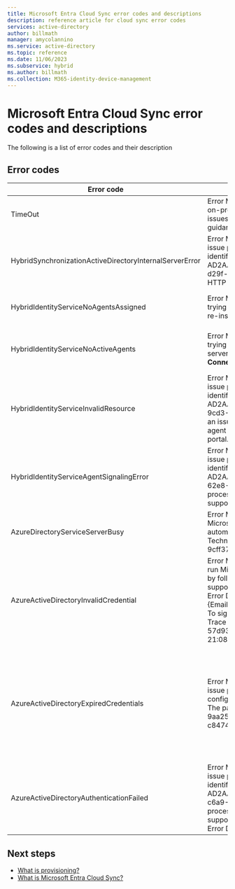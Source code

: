 ```yaml
---
title: Microsoft Entra Cloud Sync error codes and descriptions
description: reference article for cloud sync error codes
services: active-directory
author: billmath
manager: amycolannino
ms.service: active-directory
ms.topic: reference
ms.date: 11/06/2023
ms.subservice: hybrid
ms.author: billmath
ms.collection: M365-identity-device-management
---
```


# Microsoft Entra Cloud Sync error codes and descriptions
The following is a list of error codes and their description


## Error codes

|Error code|Details|Scenario|Resolution|
|-----|-----|-----|-----|
|TimeOut|Error Message: We've detected a request timeout error when contacting the on-premises agent and synchronizing your configuration. For additional issues related to your cloud sync agent, please see our troubleshooting guidance.|Request to HIS timed out. Current Timeout value is 10 minutes.|See our [troubleshooting guidance](how-to-troubleshoot.md)|
|HybridSynchronizationActiveDirectoryInternalServerError|Error Message: We were unable to process this request at this point. If this issue persists, please contact support and provide the following job identifier: AD2AADProvisioning.30b500eaf9c643b2b78804e80c1421fe.5c291d3c-d29f-4570-9d6b-f0c2fa3d5926. Additional details: Processing of the HTTP request resulted in an exception. |Couldn't process the parameters received in SCIM request to a Search request.|Please see the HTTP response returned by the 'Response' property of this exception for details.|
|HybridIdentityServiceNoAgentsAssigned|Error Message: We're unable to find an active agent for the domain you're trying to sync. Please check to see if the agents have been removed. If so, re-install the agent again.|There are no agents running. Probably agents have been removed. Register a new agent.|"In this case, you won't see any agent assigned to the domain in portal.|
|HybridIdentityServiceNoActiveAgents|Error Message: We're unable to find an active agent for the domain you're trying to sync. Please check to see if the agent is running by going to the server, where the agent is installed, and check to see if **Microsoft Entra Connect cloud sync agent** under Services is running.|"Agents aren't listening to the ServiceBus endpoint. [The agent is behind a firewall that doesn't allow connections to service bus](~/identity/app-proxy/application-proxy-configure-connectors-with-proxy-servers.md#use-the-outbound-proxy-server)|
|HybridIdentityServiceInvalidResource|Error Message: We were unable to process this request at this point. If this issue persists, please contact support and provide the following job identifier: AD2AADProvisioning.3a2a0d8418f34f54a03da5b70b1f7b0c.d583d090-9cd3-4d0a-aee6-8d666658c3e9. Additional details: There seems to be an issue with your cloud sync setup. Please re-register your cloud sync agent on your on-premises AD domain and restart configuration from portal.|The resource name must be set so HIS knows which agent to contact.|Please re-register your cloud sync agent on your on-premises AD domain and restart configuration from portal.|
|HybridIdentityServiceAgentSignalingError|Error Message: We were unable to process this request at this point. If this issue persists, please contact support and provide the following job identifier: AD2AADProvisioning.92d2e8750f37407fa2301c9e52ad7e9b.efb835ef-62e8-42e3-b495-18d5272eb3f9. Additional details: We were unable to process this request at this point. If this issue persists, please contact support with Job ID (from status pane of your configuration).|Service Bus isn't able to send a message to the agent. Could be an outage in service bus, or the agent isn't responsive.|If this issue persists, please contact support with Job ID (from status pane of your configuration).|
|AzureDirectoryServiceServerBusy|Error Message: An error occurred. Error Code: 81. Error Description: Microsoft Entra ID is currently busy. This operation will be retried automatically. If this issue persists for more than 24 hours, contact Technical Support. Tracking ID: 8a4ab3b5-3664-4278-ab64-9cff37fd3f4f Server Name:|Microsoft Entra ID is currently busy.|If this issue persists for more than 24 hours, contact Technical Support.|
|AzureActiveDirectoryInvalidCredential|Error Message: We found an issue with the service account that is used to run Microsoft Entra Cloud Sync. You can repair the cloud service account by following the instructions at [here](./how-to-troubleshoot.md). If the error persists, please contact support with Job ID (from status pane of your configuration). Additional Error Details: CredentialsInvalid AADSTS50034: The user account {EmailHidden} doesn't exist in the skydrive365.onmicrosoft.com directory. To sign into this application, the account must be added to the directory. Trace ID: 14b63033-3bc9-4bd4-b871-5eb4b3500200 Correlation ID: 57d93ed1-be4d-483c-997c-a3b6f03deb00 Timestamp: 2021-01-12 21:08:29Z |This error is thrown when the sync service account ADToAADSyncServiceAccount doesn't exist in the tenant. It can be due to accidental deletion of the account.|Use [Repair-AADCloudSyncToolsAccount](reference-powershell.md#repair-aadcloudsynctoolsaccount) to fix the service account.|
|AzureActiveDirectoryExpiredCredentials|Error Message: We were unable to process this request at this point. If this issue persists, please contact support with Job ID (from status pane of your configuration). Additional Error Details: CredentialsExpired AADSTS50055: The password is expired. Trace ID: 989b1841-dbe5-49c9-ab6c-9aa25f7b0e00 Correlation ID: 1c69b196-1c3a-4381-9187-c84747807155 Timestamp: 2021-01-12 20:59:31Z | Response status code doesn't indicate success: 401 (Unauthorized).<br> Azure AD Sync service account credentials are expired.|You can repair the cloud service account by following the instructions at https://go.microsoft.com/fwlink/?linkid=2150988. If the error persists, please contact support with Job ID (from status pane of your configuration). Additional Error Details: Your administrative Microsoft Entra tenant credentials were exchanged for an OAuth token that has since expired."|
|AzureActiveDirectoryAuthenticationFailed|Error Message: We were unable to process this request at this point. If this issue persists, please contact support and provide the following job identifier: AD2AADProvisioning.60b943e88f234db2b887f8cb91dee87c.707be0d2-c6a9-405d-a3b9-de87761dc3ac. Additional details: We were unable to process this request at this point. If this issue persists, please contact support with Job ID (from status pane of your configuration). Additional Error Details: UnexpectedError.|Unknown error.|If this issue persists, please contact support with Job ID (from status pane of your configuration).|

## Next steps 

- [What is provisioning?](../what-is-provisioning.md)
- [What is Microsoft Entra Cloud Sync?](what-is-cloud-sync.md)
